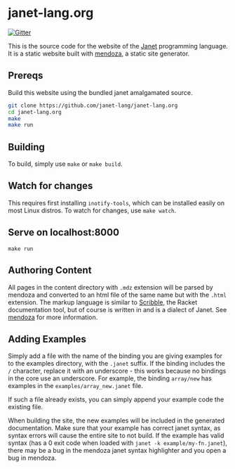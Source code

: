 # janet-lang.org

[![Gitter](https://badges.gitter.im/janet-language/website.svg)](https://gitter.im/janet-language/website?utm_source=badge&utm_medium=badge&utm_campaign=pr-badge)

This is the source code for the website of the [Janet](https://janet-lang.org) programming
language. It is a static website built with [mendoza](https://github.com/bakpakin/mendoza), a
static site generator.

## Prereqs

Build this website using the bundled janet amalgamated source.

```sh
git clone https://github.com/janet-lang/janet-lang.org
cd janet-lang.org
make
make run
```

## Building

To build, simply use `make` or `make build`.

## Watch for changes

This requires first installing `inotify-tools`, which can be installed easily on most Linux distros.
To watch for changes, use `make watch`.

## Serve on localhost:8000

```
make run
```

## Authoring Content

All pages in the content directory with `.mdz` extension will be parsed by mendoza
and converted to an html file of the same name but with the `.html` extension. The markup
language is similar to [Scribble](https://docs.racket-lang.org/scribble/), the Racket
documentation tool, but of course is written in and is a dialect of Janet. See
[mendoza](https://github.com/bakpakin/mendoza) for more information.

## Adding Examples

Simply add a file with the name of the binding you are giving examples for to the examples
directory, with the `.janet` suffix. If the binding includes the `/` character, replace it with
an underscore - this works because no bindings in the core use an underscore. For example, the
binding `array/new` has examples in the `examples/array_new.janet` file.

If such a file already exists, you can simply append your example code the existing file.

When building the site, the new examples will be included in the generated documentation. Make
sure that your example has correct janet syntax, as syntax errors will cause the entire site
to not build. If the example has valid syntax (has a 0 exit code when loaded with
        `janet -k example/my-fn.janet`), there may be a bug in the mendoza janet syntax
highlighter and you open a bug in mendoza.
